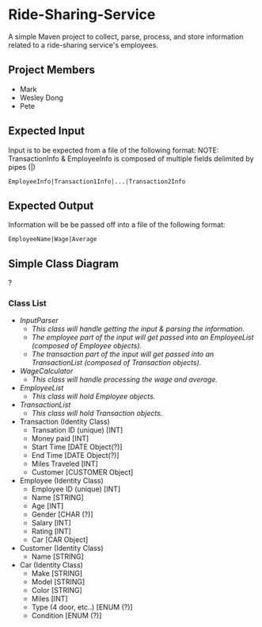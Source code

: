 # Ride-Sharing-Service
A simple Maven project to collect, parse, process, and store information related to a ride-sharing service's employees.

## Project Members
* Mark
* Wesley Dong
* Pete

## Expected Input
Input is to be expected from a file of the following format:
NOTE: TransactionInfo & EmployeeInfo is composed of multiple fields delimited by pipes (|)
```
EmployeeInfo|Transaction1Info|...|Transaction2Info
```

## Expected Output
Information will be be passed off into a file of the following format:
```
EmployeeName|Wage|Average
```

## Simple Class Diagram
?

### Class List
* _InputParser_
    * _This class will handle getting the input & parsing the information._
    * _The employee part of the input will get passed into an EmployeeList (composed of Employee objects)._
    * _The transaction part of the input will get passed into an TransactionList (composed of Transaction objects)._
* _WageCalculator_
    * _This class will handle processing the wage and average._
* _EmployeeList_
    * _This class will hold Employee objects._
* _TransactionList_
    * _This class will hold Transaction objects._
* Transaction (Identity Class)
    * Transation ID (unique) [INT]
    * Money paid [INT]
    * Start Time [DATE Object(?)]
    * End Time [DATE Object(?)]
    * Miles Traveled [INT]
    * Customer [CUSTOMER Object]
* Employee (Identity Class)
    * Employee ID (unique) [INT]
    * Name [STRING]
    * Age [INT]
    * Gender [CHAR (?)]
    * Salary [INT]
    * Rating [INT]
    * Car [CAR Object]
* Customer (Identity Class)
    * Name [STRING]
* Car (Identity Class)
    * Make [STRING]
    * Model [STRING]
    * Color [STRING]
    * Miles [INT]
    * Type (4 door, etc..) [ENUM (?)]
    * Condition [ENUM (?)]
